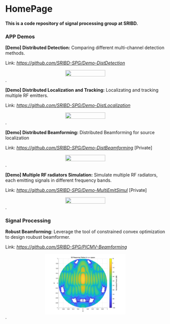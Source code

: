 # HomePage

#### This is a code repository of signal processing group at SRIBD.


### APP Demos

**[Demo] Distributed Detection:** Comparing different multi-channel detection methods.

Link: *https://github.com/SRIBD-SPG/Demo-DistDetection*
<div align=center> <img src="https://github.com/SRIBD-SPG/Demo-DistDetection/blob/main/%E5%88%86%E5%B8%83%E5%BC%8F%E6%A3%80%E6%B5%8Bdemo2s.gif" width="50%" height="50%"  align=center /> </div>. 

**[Demo] Distributed Localization and Tracking:** Localizating and tracking multiple RF emitters.

Link: *https://github.com/SRIBD-SPG/Demo-DistLocalization*
<div align=center> <img src="https://github.com/SRIBD-SPG/Demo-DistLocalization/blob/main/%E5%A4%9A%E8%BE%90%E5%B0%84%E6%BA%90%E5%A4%9A%E7%BB%B4demo2s.gif" width="50%" height="50%"  align=center /> </div>. 

**[Demo] Distributed Beamforming:** Distributed Beamforming for source localization

Link: *https://github.com/SRIBD-SPG/Demo-DistBeamforming* [Private]
<div align=center> <img src="https://github.com/SRIBD-SPG/Demo-DistBeamforming/blob/main/%E9%98%B5%E5%88%97demo2s.gif" width="50%" height="50%"  align=center /> </div>.

**[Demo] Multiple RF radiators Simulation:** Simulate multiple RF radiators, each emitting signals in different frequency bands.

Link: *https://github.com/SRIBD-SPG/Demo-MultiEmitSimul* [Private]
<div align=center> <img src="https://github.com/SRIBD-SPG/Demo-MultiEmitSimul/blob/main/%E5%A4%9A%E8%BE%90%E5%B0%84%E6%BA%90%E4%BF%A1%E5%8F%B7%E7%94%9F%E6%88%90%E4%BB%A5%E5%8F%8A%E4%BF%A1%E5%8F%B7%E5%88%86%E9%80%89demo2s.gif" width="50%" height="50%"  align=center /> </div>. 

### Signal Processing

**Robust Beamforming:** Leverage the tool of constrained convex optimization to design roubust beamformer.

Link: *https://github.com/SRIBD-SPG/PICMV-Beamforming*
<div align=center> <img src="https://github.com/SRIBD-SPG/PICMV-Beamforming/blob/main/pattern_7nulls.jpg" width="50%" height="50%" align=center /> </div>. 
